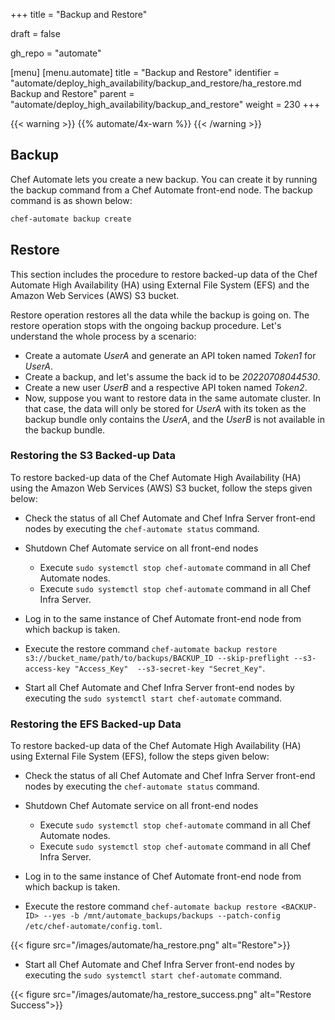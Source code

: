 +++
title = "Backup and Restore"

draft = false

gh_repo = "automate"

[menu]
  [menu.automate]
    title = "Backup and Restore"
    identifier = "automate/deploy_high_availability/backup_and_restore/ha_restore.md Backup and Restore"
    parent = "automate/deploy_high_availability/backup_and_restore"
    weight = 230
+++

{{< warning >}}
{{% automate/4x-warn %}}
{{< /warning >}}

## Backup

Chef Automate lets you create a new backup. You can create it by running the backup command from a Chef Automate front-end node. The backup command is as shown below:

```cmd
chef-automate backup create
```

## Restore

This section includes the procedure to restore backed-up data of the Chef Automate High Availability (HA) using External File System (EFS) and the Amazon Web Services (AWS) S3 bucket.

Restore operation restores all the data while the backup is going on. The restore operation stops with the ongoing backup procedure. Let's understand the whole process by a scenario:

- Create a automate *UserA* and generate an API token named *Token1* for *UserA*.
- Create a  backup, and let's assume the back id to be *20220708044530*.
- Create a new user *UserB* and a respective API token named *Token2*.
- Now, suppose you want to restore data in the same automate cluster. In that case, the data will only be stored for *UserA* with its token as the backup bundle only contains the *UserA*, and the *UserB* is not available in the backup bundle.

### Restoring the S3 Backed-up Data

To restore backed-up data of the Chef Automate High Availability (HA) using the Amazon Web Services (AWS) S3 bucket, follow the steps given below:

- Check the status of all Chef Automate and Chef Infra Server front-end nodes by executing the `chef-automate status` command.

- Shutdown Chef Automate service on all front-end nodes
  - Execute `sudo systemctl stop chef-automate` command in all Chef Automate nodes.
  - Execute `sudo systemctl stop chef-automate` command in all Chef Infra Server.

- Log in to the same instance of Chef Automate front-end node from which backup is taken.

- Execute the restore command `chef-automate backup restore s3://bucket_name/path/to/backups/BACKUP_ID --skip-preflight --s3-access-key "Access_Key"  --s3-secret-key "Secret_Key"`.

- Start all Chef Automate and Chef Infra Server front-end nodes by executing the `sudo systemctl start chef-automate` command.

### Restoring the EFS Backed-up Data

To restore backed-up data of the Chef Automate High Availability (HA) using External File System (EFS), follow the steps given below:

- Check the status of all Chef Automate and Chef Infra Server front-end nodes by executing the `chef-automate status` command.

- Shutdown Chef Automate service on all front-end nodes 
  - Execute `sudo systemctl stop chef-automate` command in all Chef Automate nodes.
  - Execute `sudo systemctl stop chef-automate` command in all Chef Infra Server.

- Log in to the same instance of Chef Automate front-end node from which backup is taken.

- Execute the restore command `chef-automate backup restore <BACKUP-ID> --yes -b /mnt/automate_backups/backups --patch-config /etc/chef-automate/config.toml`.

{{< figure src="/images/automate/ha_restore.png" alt="Restore">}}

- Start all Chef Automate and Chef Infra Server front-end nodes by executing the `sudo systemctl start chef-automate` command.

{{< figure src="/images/automate/ha_restore_success.png" alt="Restore Success">}}
